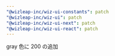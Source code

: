 ```yaml
---
"@wizleap-inc/wiz-ui-constants": patch
"@wizleap-inc/wiz-ui": patch
"@wizleap-inc/wiz-ui-next": patch
"@wizleap-inc/wiz-ui-react": patch
---
```


gray 色に 200 の追加

